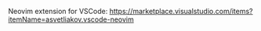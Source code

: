 Neovim extension for VSCode: https://marketplace.visualstudio.com/items?itemName=asvetliakov.vscode-neovim
